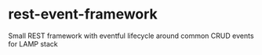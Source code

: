 # rest-event-framework
Small REST framework with eventful lifecycle around common CRUD events for LAMP stack
